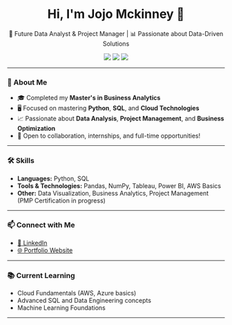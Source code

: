 <h1 align="center">Hi, I'm Jojo Mckinney 👋</h1>

<p align="center">
  🌟 Future Data Analyst & Project Manager | 📊 Passionate about Data-Driven Solutions
</p>

<p align="center">
  <img src="https://img.shields.io/badge/Python-3776AB?style=for-the-badge&logo=python&logoColor=white" />
  <img src="https://img.shields.io/badge/SQL-4479A1?style=for-the-badge&logo=postgresql&logoColor=white" />
  <img src="https://img.shields.io/badge/PMP%20Candidate-006400?style=for-the-badge&logo=projectmanagement&logoColor=white" />
</p>

---

### 🚀 About Me

- 🎓 Completed my **Master's in Business Analytics**
- 🖥️ Focused on mastering **Python**, **SQL**, and **Cloud Technologies**
- 📈 Passionate about **Data Analysis**, **Project Management**, and **Business Optimization**
- 🤝 Open to collaboration, internships, and full-time opportunities!

---

### 🛠️ Skills

- **Languages:** Python, SQL
- **Tools & Technologies:** Pandas, NumPy, Tableau, Power BI, AWS Basics
- **Other:** Data Visualization, Business Analytics, Project Management (PMP Certification in progress)

---

### 📫 Connect with Me

- [🔗 LinkedIn](https://www.linkedin.com/in/jojo-mckinney-37b53417b/)
- [🌐 Portfolio Website](https://jojodoesdata.com)

---

### 📚 Current Learning

- Cloud Fundamentals (AWS, Azure basics)
- Advanced SQL and Data Engineering concepts
- Machine Learning Foundations

---
